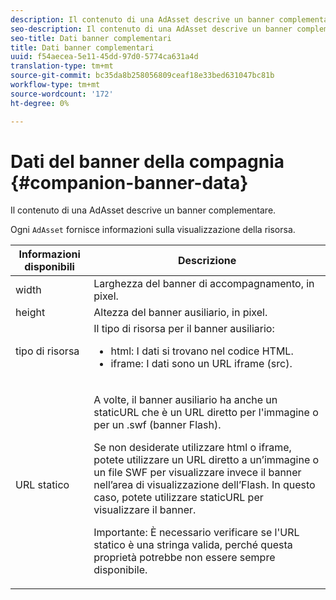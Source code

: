 ```yaml
---
description: Il contenuto di una AdAsset descrive un banner complementare.
seo-description: Il contenuto di una AdAsset descrive un banner complementare.
seo-title: Dati banner complementari
title: Dati banner complementari
uuid: f54aecea-5e11-45dd-97d0-5774ca631a4d
translation-type: tm+mt
source-git-commit: bc35da8b258056809ceaf18e33bed631047bc81b
workflow-type: tm+mt
source-wordcount: '172'
ht-degree: 0%

---
```



# Dati del banner della compagnia {#companion-banner-data}

Il contenuto di una AdAsset descrive un banner complementare.

<!--<a id="section_D730B4FD6FD749E9860B6A07FC110552"></a>-->

Ogni `AdAsset` fornisce informazioni sulla visualizzazione della risorsa.

<table id="table_760C885E2DCA4BE983CC57FDA7BD5B14"> 
 <thead> 
  <tr> 
   <th colname="col1" class="entry"> <b>Informazioni disponibili  </b></th> 
   <th colname="col2" class="entry"> <b>Descrizione</b> </th> 
  </tr> 
 </thead>
 <tbody> 
  <tr> 
   <td colname="col1"> width </td> 
   <td colname="col2"> Larghezza del banner di accompagnamento, in pixel. </td> 
  </tr> 
  <tr> 
   <td colname="col1"> height </td> 
   <td colname="col2"> Altezza del banner ausiliario, in pixel. </td> 
  </tr> 
  <tr> 
   <td colname="col1"> tipo di risorsa </td> 
   <td colname="col2">Il tipo di risorsa per il banner ausiliario: 
    <ul id="ul_A067787FE49E4B6095BE0AC1D447DBB3"> 
     <li id="li_02B7224C67004095B3F6E50FD21E507E">html: I dati si trovano nel codice HTML. </li> 
     <li id="li_5F37E14472424F808C6094F42009E676">iframe: I dati sono un URL iframe (src). </li> 
    </ul> </td> 
  </tr> 
  <tr> 
   <td colname="col1"> URL statico </td> 
   <td colname="col2"> <p>A volte, il banner ausiliario ha anche un <span class="codeph"> staticURL</span> che è un URL diretto per l'immagine o per un <span class="codeph"> .swf</span> (banner Flash). </p> <p>Se non desiderate utilizzare html o iframe, potete utilizzare un URL diretto a un’immagine o un file SWF per visualizzare invece il banner nell’area di visualizzazione dell’Flash. In questo caso, potete utilizzare <span class="codeph"> staticURL</span> per visualizzare il banner. </p> <p>Importante:  È necessario verificare se l'URL statico è una stringa valida, perché questa proprietà potrebbe non essere sempre disponibile. </p> </td> 
  </tr> 
 </tbody> 
</table>